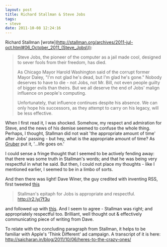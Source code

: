 ```yaml
---
layout: post
title: Richard Stallman & Steve Jobs
tags: 
- steve
date: 2011-10-08 12:24:16
---
```


Richard Stallman [wrote](http://stallman.org/archives/2011-jul-oct.html#06_October_2011_(Steve_Jobs\)):
> Steve Jobs, the pioneer of the computer as a jail made cool, designed to sever fools from their freedom, has died.
>
> As Chicago Mayor Harold Washington said of the corrupt former Mayor Daley, "I'm not glad he's dead, but I'm glad he's gone." Nobody deserves to have to die - not Jobs, not Mr. Bill, not even people guilty of bigger evils than theirs. But we all deserve the end of Jobs' malign influence on people's computing.
>
> Unfortunately, that influence continues despite his absence. We can only hope his successors, as they attempt to carry on his legacy, will be less effective.

When I first read it, I was shocked. Somehow, my respect and admiration for Steve, and the news of his demise seemed to confuse the whole thing. Perhaps, I thought, Stallman did not wait 'the appropriate amount of time' after Jobs' passing - but hey, what is the appropriate amount of time? As [Gruber](http://daringfireball.net/2011/10/thoughts_and_observations_iphone_4s) put it, '...life goes on.'

I could sense a fringe thought that I seemed to be actively fending away: that there was some truth in Stallman's words; and that he was being very respectful in what he said. But then, I could not place my thoughts - like I mentioned earlier, I seemed to be in a limbo of sorts. 

And then there was light! Dave Winer, the guy credited with inventing RSS, first tweeted [this](https://twitter.com/#!/davewiner/status/122417111640453121) 
> Stallman's epitaph for Jobs is appropriate and respectful. http://r2.ly/7f3u

and followed up with [this](http://scripting.com/stories/2011/10/08/stallmanSteve.html). And I seem to agree - Stallman was right; and appropriately respectful too. Brilliant, well thought out & effectively communicating piece of writing from Dave.

To relate with the concluding paragraph from Stallman, it helps to be familiar with Apple's 'Think Different' ad campaign. A transcript of it is here: <http://saicharan.in/blog/2011/10/06/heres-to-the-crazy-ones/>
